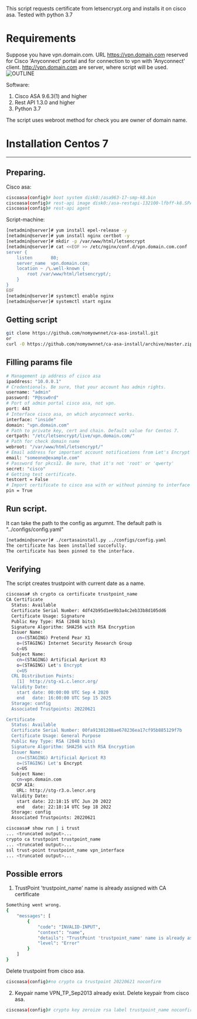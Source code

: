 This script requests certificate from letsencrypt.org and installs it on cisco asa. Tested with python 3.7

# Requirements
Suppose you have vpn.domain.com. URL https://vpn.domain.com reserved for Cisco 'Anyconnect' portal and for connection to vpn with 'Anyconnect' client.
http://vpn.domain.com are server, where script will be used.
![OUTLINE](doc/outline.png)

Software:
1. Cisco ASA 9.6.3(1) and higher
2. Rest API 1.3.0 and higher
3. Python 3.7

The script uses webroot method for check you are owner of domain name. 

# Installation Centos 7
-------------------------------------------------------------------------
## Preparing.
Cisco asa:
```bash
ciscoasa(config)# boot system disk0:/asa963-17-smp-k8.bin
ciscoasa(config)# rest-api image disk0:/asa-restapi-132100-lfbff-k8.SPA
ciscoasa(config)# rest-api agent
```

Script-machine:
```bash
[netadmin@server]# yum install epel-release -y
[netadmin@server]# yum install nginx certbot -y
[netadmin@server]# mkdir -p /var/www/html/letsencrypt
[netadmin@server]# cat <<EOF >> /etc/nginx/conf.d/vpn.domain.com.conf
server {
    listen       80;
    server_name  vpn.domain.com;
    location ~ /\.well-known {
        root /var/www/html/letsencrypt/;
    }
}
EOF
[netadmin@server]# systemctl enable nginx
[netadmin@server]# systemctl start nginx
```
## Getting script

```bash
git clone https://github.com/nomyownnet/ca-asa-install.git
or
curl -O https://github.com/nomyownnet/ca-asa-install/archive/master.zip
```

## Filling params file

```bash
# Management ip address of cisco asa 
ipaddress: "10.0.0.1"
# Credentionals. Be sure, that your account has admin rights.
username: "admin"
password: "P@ssw0rd"
# Port of admin portal cisco asa, not vpn.
port: 443
# Interface cisco asa, on which anyconnect works. 
interface: "inside"
domain: "vpn.domain.com"
# Path to private key, cert and chain. Default value for Centos 7.
certpath: "/etc/letsencrypt/live/vpn.domain.com/"
# Path for check domain name
webroot: "/var/www/html/letsencrypt/"
# Email address for important account notifications from Let's Encrypt
email: "someone@example.com"
# Password for pkcs12. Be sure, that it's not 'root' or 'qwerty'
secret: "cisco"
# Getting test certificate.
testcert = False
# Import certificate to cisco asa with or without pinning to interface 
pin = True
```

## Run script. 
It can take the path to the config as argumnt. The default path is "../configs/config.yaml"
```bash
[netadmin@server]# ./certasainstall.py ../configs/config.yaml
The certificate has been installed succefully.
The certificate has been pinned to the interface.
```
## Verifying
The script creates trustpoint with current date as a name.

```bash
ciscoasa# sh crypto ca certificate trustpoint_name
CA Certificate
  Status: Available
  Certificate Serial Number: 4df42b95d1ee9b3a4c2eb33b8d105dd6
  Certificate Usage: Signature
  Public Key Type: RSA (2048 bits)
  Signature Algorithm: SHA256 with RSA Encryption
  Issuer Name: 
    cn=(STAGING) Pretend Pear X1
    o=(STAGING) Internet Security Research Group
    c=US
  Subject Name: 
    cn=(STAGING) Artificial Apricot R3
    o=(STAGING) Let's Encrypt
    c=US
  CRL Distribution Points: 
    [1]  http://stg-x1.c.lencr.org/
  Validity Date: 
    start date: 00:00:00 UTC Sep 4 2020
    end   date: 16:00:00 UTC Sep 15 2025
  Storage: config
  Associated Trustpoints: 20220621 

Certificate
  Status: Available
  Certificate Serial Number: 00fa91301208ae678236ea17cf95b885129f7b
  Certificate Usage: General Purpose
  Public Key Type: RSA (2048 bits)
  Signature Algorithm: SHA256 with RSA Encryption
  Issuer Name: 
    cn=(STAGING) Artificial Apricot R3
    o=(STAGING) Let's Encrypt
    c=US
  Subject Name:
    cn=vpn.domain.com
  OCSP AIA: 
    URL: http://stg-r3.o.lencr.org
  Validity Date: 
    start date: 22:18:15 UTC Jun 20 2022
    end   date: 22:18:14 UTC Sep 18 2022
  Storage: config
  Associated Trustpoints: 20220621 

ciscoasa# show run | i trust
... <truncated output>...
crypto ca trustpoint trustpoint_name
... <truncated output>...
ssl trust-point trustpoint_name vpn_interface
... <truncated output>...
```

## Possible errors
1. TrustPoint 'trustpoint_name' name is already assigned with CA certificate
```bash
Something went wrong.
{
    "messages": [
        {
            "code": "INVALID-INPUT",
            "context": "name",
            "details": "TrustPoint 'trustpoint_name' name is already assigned with CA certificate.",
            "level": "Error"
        }
    ]
}
```
Delete trustpoint from cisco asa.
```bash
ciscoasa(config)#no crypto ca trustpoint 20220621 noconfirm
```
2. Keypair name VPN_TP_Sep2013 already exist. 
Delete keypair from cisco asa.
```bash
ciscoasa(config)# crypto key zeroize rsa label trustpoint_name noconfirm
```

